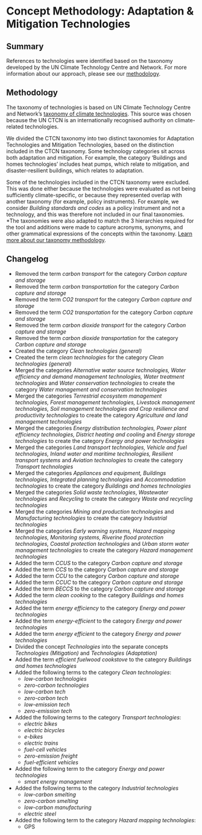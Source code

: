 # Concept Methodology: Adaptation & Mitigation Technologies

## Summary

References to technologies were identified based on the taxonomy developed by the UN Climate Technology Centre and Network. For more information about our approach, please see our [methodology](../README.md).

## Methodology

The taxonomy of technologies is based on UN Climate Technology Centre and Network’s [taxonomy of climate technologies](https://www.ctc-n.org/resources/ctcn-taxonomy). This source was chosen because the UN CTCN is an internationally recognised authority on climate-related technologies.

We divided the CTCN taxonomy into two distinct taxonomies for Adaptation Technologies and Mitigation Technologies, based on the distinction included in the CTCN taxonomy. Some technology categories sit across both adaptation and mitigation. For example, the category ‘Buildings and homes technologies’ includes heat pumps, which relate to mitigation, and disaster-resilient buildings, which relates to adaptation.

Some of the technologies included in the CTCN taxonomy were excluded. This was done either because the technologies were evaluated as not being sufficiently climate-specific, or because they represented overlap with another taxonomy (for example, policy instruments). For example, we consider *Building standards and codes* as a policy instrument and not a technology, and this was therefore not included in our final taxonomies.
*The taxonomies were also adapted to match the 3 hierarchies required for the tool and additions were made to capture acronyms, synonyms, and other grammatical expressions of the concepts within the taxonomy. [Learn more about our taxonomy methodology](../README.md).

## Changelog

- Removed the term *carbon transport* for the category *Carbon capture and storage*
- Removed the term *carbon transportation* for the category *Carbon capture and storage*
- Removed the term *CO2 transport* for the category *Carbon capture and storage*
- Removed the term *CO2 transportation* for the category *Carbon capture and storage*
- Removed the term *carbon dioxide transport* for the category *Carbon capture and storage*
- Removed the term *carbon dioxide transportation* for the category *Carbon capture and storage*
- Created the category *Clean technologies (general)*
- Created the term *clean technologies* for the category *Clean technologies (general)*
- Merged the categories *Alternative water source technologies, Water efficiency and demand management technologies, Water treatment technologies* and *Water conservation technologies* to create the category *Water management and conservation technologies*
- Merged the categories *Terrestrial ecosystem management technologies, Forest management technologies, Livestock management technologies, Soil management technologies and Crop resilience and productivity technologies* to create the category *Agriculture and land management technologies*
- Merged the categories *Energy distribution technologies, Power plant efficiency technologies, District heating and cooling* and *Energy storage technologies* to create the category *Energy and power technologies*
- Merged the categories *Land transport technologies, Vehicle and fuel technologies, Inland water and maritime technologies, Resilient transport systems* and *Aviation technologies* to create the category *Transport technologies*
- Merged the categories *Appliances and equipment, Buildings technologies, Integrated planning technologies* and *Accommodation technologies* to create the category *Buildings and homes technologies*
- Merged the categories *Solid waste technologies*, *Wastewater technologies* and *Recycling* to create the category *Waste and recycling technologies*
- Merged the categories *Mining and production technologies* and *Manufacturing technologies* to create the category *Industrial technologies*
- Merged the categories *Early warning systems, Hazard mapping technologies, Monitoring systems, Riverine flood protection technologies, Coastal protection technologies* and *Urban storm water management technologies* to create the category *Hazard management technologies*
- Added the term *CCUS* to the category *Carbon capture and storage*
- Added the term *CCS* to the category *Carbon capture and storage*
- Added the term *CCU* to the category *Carbon capture and storage*
- Added the term *CCUC* to the category *Carbon capture and storage*
- Added the term *BECCS* to the category *Carbon capture and storage*
- Added the term *clean cooking* to the category *Buildings and homes technologies*
- Added the term *energy efficiency* to the category *Energy and power technologies*
- Added the term *energy-efficient* to the category *Energy and power technologies*
- Added the term *energy efficient* to the category *Energy and power technologies*
- Divided the concept *Technologies* into the separate concepts *Technologies (Mitigation)* and *Technologies (Adaptation)*
- Added the term *efficient fuelwood cookstove* to the category *Buildings and homes technologies*
- Added the following terms to the category *Clean technologies*:
  - *low-carbon technologies*
  - *zero-carbon technologies*
  - *low-carbon tech*
  - *zero-carbon tech*
  - *low-emission tech*
  - *zero-emission tech*
- Added the following terms to the category *Transport technologies*:
  - *electric bikes*
  - *electric bicycles*
  - *e-bikes*
  - *electric trains*
  - *fuel-cell vehicles*
  - *zero-emission freight*
  - *fuel-efficient vehicles*
- Added the following term to the category *Energy and power technologies*
  - *smart energy management*
- Added the following terms to the category *Industrial technologies*
  - *low-carbon smelting*
  - *zero-carbon smelting*
  - *low-carbon manufacturing*
  - *electric steel*
- Added the following term to the category *Hazard mapping technologies*:
  - GPS
